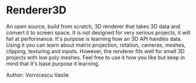 # Renderer3D
  An open source, build from scratch, 3D renderer that takes 3D data and convert it to screen space.
It is not designed for very serious projects, it will fail at performance. It's purpose is learning how an 3D API handles data. 
Using it you can learn about matrix projection, rotation, cameras, meshes, clipping, texturing and inputs.
  However, the renderer fits well for small 3D projects with low poly meshes. Feel free to use it how you like but keep in mind that it's base purpose it learning.
  
  Author: Vornicescu Vasile
